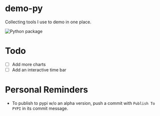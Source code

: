 # demo-py

Collecting tools I use to demo in one place.

![Python package](https://github.com/omars-lab/demo-py/workflows/Python%20package/badge.svg)

# Todo
- [ ] Add more charts
- [ ] Add an interactive time bar

# Personal Reminders
- To publish to pypi w/o an alpha version, push a commit with `Publish To PYPI` in its commit message.
